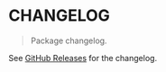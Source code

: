 # CHANGELOG

> Package changelog.

See [GitHub Releases](https://github.com/stdlib-js/assert-is-float64array/releases) for the changelog.